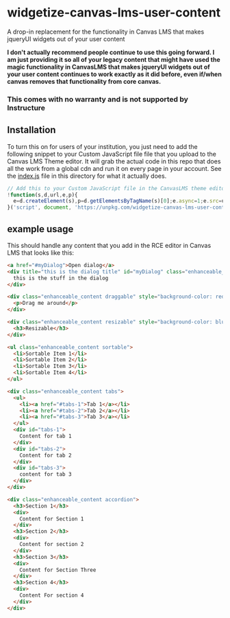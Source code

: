 # widgetize-canvas-lms-user-content
A drop-in replacement for the functionality in Canvas LMS that makes jqueryUI widgets out of your user content

**I don't actually recommend people continue to use this going forward. I am just providing
it so all of your legacy content that might have used the magic functionality in CanvasLMS 
that makes jqueryUI widgets out of your user content continues to work exactly as it did before,
even if/when canvas removes that functionality from core canvas.**

### This comes with no warranty and is not supported by Instructure

## Installation
To turn this on for users of your institution, you just need to add the following snippet 
to your Custom JavaScript file file that you upload to the Canvas LMS Theme editor. It will
grab the actual code in this repo that does all the work from a global cdn and run it on
every page in your account. See the [index.js](./index.js) file in this directory for what it actually does.

```javascript
// Add this to your Custom JavaScript file in the CanvasLMS theme editor
!function(s,d,url,e,p){
  e=d.createElement(s),p=d.getElementsByTagName(s)[0];e.async=1;e.src=url;p.parentNode.insertBefore(e,p)
}('script', document, 'https://unpkg.com/widgetize-canvas-lms-user-content');
```


## example usage
This should handle any content that you add in the RCE editor in Canvas LMS that looks like this:

```html
<a href="#myDialog">Open dialog</a>
<div title="this is the dialog title" id="myDialog" class="enhanceable_content dialog">
  this is the stuff in the dialog
</div>

<div class="enhanceable_content draggable" style="background-color: red">
  <p>Drag me around</p>
</div>

<div class="enhanceable_content resizable" style="background-color: blue">
  <h3>Resizable</h3>
</div>

<ul class="enhanceable_content sortable">
  <li>Sortable Item 1</li>
  <li>Sortable Item 2</li>
  <li>Sortable Item 3</li>
  <li>Sortable Item 4</li>
</ul>

<div class="enhanceable_content tabs">
  <ul>
    <li><a href="#tabs-1">Tab 1</a></li>
    <li><a href="#tabs-2">Tab 2</a></li>
    <li><a href="#tabs-3">Tab 3</a></li>
  </ul>
  <div id="tabs-1">
    Content for tab 1
  </div>
  <div id="tabs-2">
    Content for tab 2
  </div>
  <div id="tabs-3">
    content for tab 3
  </div>
</div>

<div class="enhanceable_content accordion">
  <h3>Section 1</h3>
  <div>
    Content for Section 1
  </div>
  <h3>Section 2</h3>
  <div>
    Content for section 2
  </div>
  <h3>Section 3</h3>
  <div>
    Content for Section Three
  </div>
  <h3>Section 4</h3>
  <div>
    Content For section 4
  </div>
</div>
```

